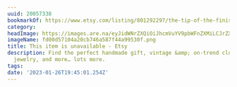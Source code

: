 ```yaml
---
uuid: 20057338
bookmarkOf: https://www.etsy.com/listing/801292297/the-tip-of-the-finistere-50-70?ref=shop\_home\_active\_11&frs=1
category: 
headImage: https://images.are.na/eyJidWNrZXQiOiJhcmVuYV9pbWFnZXMiLCJrZXkiOiIyMDA1NzMzOC9vcmlnaW5hbF9mZDAwZDU3MTA0YTIwY2I3NDZhNTg3ZjQ0YTk5NTMwZi5wbmciLCJlZGl0cyI6eyJyZXNpemUiOnsid2lkdGgiOjEyMDAsImhlaWdodCI6MTIwMCwiZml0IjoiaW5zaWRlIiwid2l0aG91dEVubGFyZ2VtZW50Ijp0cnVlfSwid2VicCI6eyJxdWFsaXR5Ijo5MH0sImpwZWciOnsicXVhbGl0eSI6OTB9LCJyb3RhdGUiOm51bGx9fQ==?bc=0
imageName: fd00d57104a20cb746a587f44a99530f.png
title: This item is unavailable - Etsy
description: Find the perfect handmade gift, vintage &amp; on-trend clothes, unique
  jewelry, and more… lots more.
tags: 
date: '2023-01-26T19:45:01.254Z'
---
```

